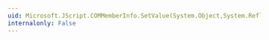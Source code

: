 ```yaml
---
uid: Microsoft.JScript.COMMemberInfo.SetValue(System.Object,System.Reflection.BindingFlags,System.Reflection.Binder,System.Object[],System.Globalization.CultureInfo)
internalonly: False
---
```

